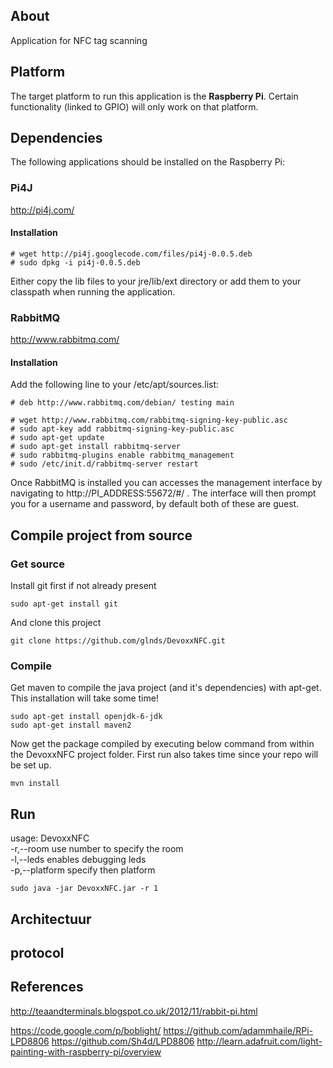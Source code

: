## About
Application for NFC tag scanning

## Platform

The target platform to run this application is the **Raspberry Pi**. Certain functionality (linked to GPIO) will only work on that platform.

## Dependencies
The following applications should be installed on the Raspberry Pi:

### Pi4J
http://pi4j.com/<br />

#### Installation
    # wget http://pi4j.googlecode.com/files/pi4j-0.0.5.deb
    # sudo dpkg -i pi4j-0.0.5.deb

Either copy the lib files to your jre/lib/ext directory or add them to your classpath when running the application.

### RabbitMQ
http://www.rabbitmq.com/

#### Installation

Add the following line to your /etc/apt/sources.list:
<pre><code># deb http://www.rabbitmq.com/debian/ testing main</code></pre>
    # wget http://www.rabbitmq.com/rabbitmq-signing-key-public.asc
    # sudo apt-key add rabbitmq-signing-key-public.asc
    # sudo apt-get update
    # sudo apt-get install rabbitmq-server
    # sudo rabbitmq-plugins enable rabbitmq_management
	# sudo /etc/init.d/rabbitmq-server restart 

Once RabbitMQ is installed you can accesses the management interface by navigating to http://PI_ADDRESS:55672/#/ .
The interface will then prompt you for a username and password, by default both of these are guest.


## Compile project from source

### Get source

Install git first if not already present

    sudo apt-get install git

And clone this project

    git clone https://github.com/glnds/DevoxxNFC.git

### Compile

Get maven to compile the java project (and it's dependencies) with apt-get. This installation will take some time!

    sudo apt-get install openjdk-6-jdk
    sudo apt-get install maven2
    
Now get the package compiled by executing below command from within the DevoxxNFC project folder. 
First run also takes time since your repo will be set up. 
    
    mvn install
   
## Run ##

usage: DevoxxNFC<br />
 -r,--room <number>     use number to specify the room<br />
 -l,--leds              enables debugging leds<br />
 -p,--platform <name>   specify then platform

    sudo java -jar DevoxxNFC.jar -r 1

 
## Architectuur

## protocol

## References
http://teaandterminals.blogspot.co.uk/2012/11/rabbit-pi.html

https://code.google.com/p/boblight/
https://github.com/adammhaile/RPi-LPD8806
https://github.com/Sh4d/LPD8806
http://learn.adafruit.com/light-painting-with-raspberry-pi/overview

